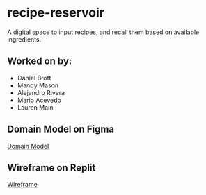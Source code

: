 # recipe-reservoir
A digital space to input recipes, and recall them based on available ingredients.

## Worked on by:
- Daniel Brott
- Mandy Mason
- Alejandro Rivera
- Mario Acevedo
- Lauren Main

## Domain Model on Figma

[Domain Model](img/Recipe%20Reservoir%20(1).png)

## Wireframe on Replit

[Wireframe](https://replit.com/@MandyMason/Recipe-Reservoir#whiteboard.draw)
